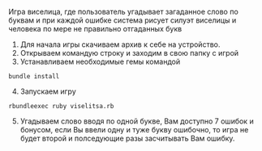 Игра виселица, где пользователь угадывает загаданное слово по буквам и при каждой ошибке система рисует силуэт виселицы и человека по мере не правильно отгаданных букв

1. Для начала игры скачиваем архив к себе на устройство.
2. Открываем командую строку и заходим в свою папку с игрой
3. Устанавливаем необходимые гемы командой

```
bundle install
```

4. Запускаем игру 

```
rbundleexec ruby viselitsa.rb
```
5. Угадываем слово вводя по одной букве, Вам доступно 7 ошибок и бонусом, если Вы ввели одну и туже букву ошибочно, то игра не будет второй и полседующие разы засчитывать Вам ошибку.
